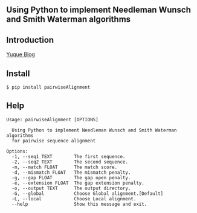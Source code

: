 

## Using Python to implement Needleman Wunsch and Smith Waterman algorithms

## Introduction

[Yuque Blog](https://www.yuque.com/achuan-2/blog/tfte2w)


## Install 
```shell
$ pip install pairwiseAlignment
```
## Help
```shell
Usage: pairwiseAlignment [OPTIONS]  

  Using Python to implement Needleman Wunsch and Smith Waterman algorithms
  for pairwise sequence alignment

Options:
  -1, --seq1 TEXT        The first sequence.
  -2, --seq2 TEXT        The second sequence.
  -m, --match FLOAT      The match score.
  -d, --mismatch FLOAT   The mismatch penalty.
  -g, --gap FLOAT        The gap open penalty.
  -e, --extension FLOAT  The gap extension penalty.
  -o, --output TEXT      The output directory.
  -G, --global           Choose Global alignment.[Default]
  -L, --local            Choose Local alignment.
  --help                 Show this message and exit.
```


